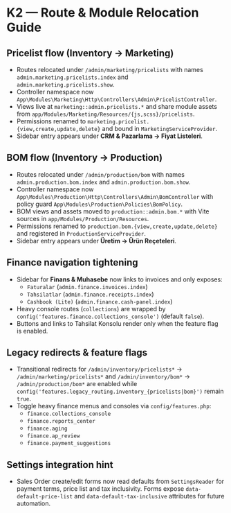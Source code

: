 # K2 — Route & Module Relocation Guide

## Pricelist flow (Inventory → Marketing)
- Routes relocated under `/admin/marketing/pricelists` with names `admin.marketing.pricelists.index` and `admin.marketing.pricelists.show`.
- Controller namespace now `App\Modules\Marketing\Http\Controllers\Admin\PricelistController`.
- Views live at `marketing::admin.pricelists.*` and share module assets from `app/Modules/Marketing/Resources/{js,scss}/pricelists`.
- Permissions renamed to `marketing.pricelist.{view,create,update,delete}` and bound in `MarketingServiceProvider`.
- Sidebar entry appears under **CRM & Pazarlama → Fiyat Listeleri**.

## BOM flow (Inventory → Production)
- Routes relocated under `/admin/production/bom` with names `admin.production.bom.index` and `admin.production.bom.show`.
- Controller namespace now `App\Modules\Production\Http\Controllers\Admin\BomController` with policy guard `App\Modules\Production\Policies\BomPolicy`.
- BOM views and assets moved to `production::admin.bom.*` with Vite sources in `app/Modules/Production/Resources`.
- Permissions renamed to `production.bom.{view,create,update,delete}` and registered in `ProductionServiceProvider`.
- Sidebar entry appears under **Üretim → Ürün Reçeteleri**.

## Finance navigation tightening
- Sidebar for **Finans & Muhasebe** now links to invoices and only exposes:
  - `Faturalar` (`admin.finance.invoices.index`)
  - `Tahsilatlar` (`admin.finance.receipts.index`)
  - `Cashbook (Lite)` (`admin.finance.cash-panel.index`)
- Heavy console routes (`collections`) are wrapped by `config('features.finance.collections_console')` (default `false`).
- Buttons and links to Tahsilat Konsolu render only when the feature flag is enabled.

## Legacy redirects & feature flags
- Transitional redirects for `/admin/inventory/pricelists*` → `/admin/marketing/pricelists*` and `/admin/inventory/bom*` → `/admin/production/bom*` are enabled while `config('features.legacy_routing.inventory_{pricelists|bom}')` remain `true`.
- Toggle heavy finance menus and consoles via `config/features.php`:
  - `finance.collections_console`
  - `finance.reports_center`
  - `finance.aging`
  - `finance.ap_review`
  - `finance.payment_suggestions`

## Settings integration hint
- Sales Order create/edit forms now read defaults from `SettingsReader` for payment terms, price list and tax inclusivity. Forms expose `data-default-price-list` and `data-default-tax-inclusive` attributes for future automation.
